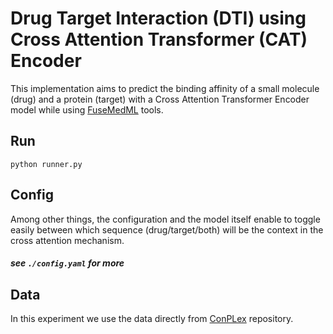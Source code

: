 
# Drug Target Interaction (DTI) using Cross Attention Transformer (CAT) Encoder

This implementation aims to predict the binding affinity of a small molecule (drug) and a protein (target) with a Cross Attention Transformer Encoder model while using [FuseMedML](https://github.com/BiomedSciAI/fuse-med-ml) tools.

## Run
```
python runner.py
```
## Config
Among other things, the configuration and the model itself enable to toggle easily between which sequence (drug/target/both) will be the context in the cross attention mechanism.
##### see `./config.yaml` for more

## Data
In this experiment we use the data directly from [ConPLex](https://github.com/samsledje/ConPLex) repository.
